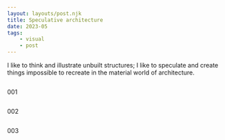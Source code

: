 ```yaml
---
layout: layouts/post.njk
title: Speculative architecture
date: 2023-05
tags: 
    - visual
    - post
---
```



<p class="text">
I like to think and illustrate unbuilt structures; I like to speculate and create things impossible to recreate in the material world of architecture.
</p>

<div class="grid-container">
    <div class="grid-item">
        <img src="{{ '/assets/styles/img/architecture-1.png' | url }}" alt=""/>
            <p>001</p>
    </div>
    <div class="grid-item">
        <img src="{{ '/assets/styles/img/architecture-2.png' | url }}" alt=""/>
            <p>002</p>
    </div> 
</div>
<div class="grid-container">
    <div class="grid-item">
        <img src="{{ '/assets/styles/img/architecture-3.png' | url }}" alt=""/>
            <p>003</p>
    </div> 
</div>
